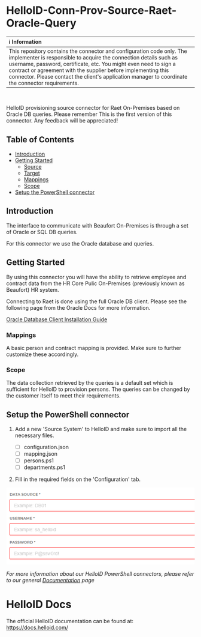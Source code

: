 # HelloID-Conn-Prov-Source-Raet-Oracle-Query

| :information_source: Information |
|:---------------------------|
| This repository contains the connector and configuration code only. The implementer is responsible to acquire the connection details such as username, password, certificate, etc. You might even need to sign a contract or agreement with the supplier before implementing this connector. Please contact the client's application manager to coordinate the connector requirements.       |

<br />

HelloID provisioning source connector for Raet On-Premises based on Oracle DB queries.
Please remember This is the first version of this connector. Any feedback will be appreciated!

<!-- TABLE OF CONTENTS -->
## Table of Contents
* [Introduction](#introduction)
* [Getting Started](#getting-started)
  * [Source](#source)
  * [Target](#target)
  * [Mappings](#mappings)
  * [Scope](#scope)
* [Setup the PowerShell connector](#setup-the-powershell-connector)

## Introduction
The interface to communicate with Beaufort On-Premises is through a set of Oracle or SQL DB queries.

For this connector we use the Oracle database and queries.

<!-- GETTING STARTED -->
## Getting Started

By using this connector you will have the ability to retrieve employee and contract data from the HR Core Pulic On-Premises (previously known as Beaufort) HR system.

Connecting to Raet is done using the full Oracle DB client. 
Please see the following page from the Oracle Docs for more information.

[Oracle Database Client Installation Guide](https://docs.oracle.com/cd/E11882_01/install.112/e47959/install.htm#NTCLI1280)

### Mappings
A basic person and contract mapping is provided. Make sure to further customize these accordingly.

### Scope

The data collection retrieved by the queries is a default set which is sufficient for HelloID to provision persons.
The queries can be changed by the customer itself to meet their requirements.

<!-- USAGE EXAMPLES -->
## Setup the PowerShell connector

1. Add a new 'Source System' to HelloID and make sure to import all the necessary files.

    - [ ] configuration.json
    - [ ] mapping.json
    - [ ] persons.ps1
    - [ ] departments.ps1

2. Fill in the required fields on the 'Configuration' tab.

![image](./assets/config.png)

_For more information about our HelloID PowerShell connectors, please refer to our general [Documentation](https://docs.helloid.com/hc/en-us/articles/360012557600-Configure-a-custom-PowerShell-source-system) page_

# HelloID Docs
The official HelloID documentation can be found at: https://docs.helloid.com/
